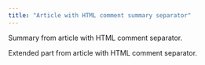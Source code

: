 ```yaml
---
title: "Article with HTML comment summary separator"
---
```


Summary from article with HTML comment separator.
<!--more-->
Extended part from article with HTML comment separator.
